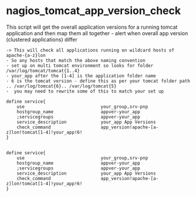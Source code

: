nagios_tomcat_app_version_check
===============================

This script will get the overall application versions for a running tomcat application and then map them all together - alert when overall app version (clustered applications) differ 


    -> This will check all applications running on wildcard hosts of apache-{a-z}lon
    - So any hosts that match the above naming convention
    - set up on multi tomcat environment so looks for folder /var/log/tomcat/tomcat{1..4}
    - your_app after the [1-4] is the application folder name
    - 6 is the tomcat version - define this as per your tomcat folder path .. /var/log/tomcat{6}.. /var/log/tomcat{5}
    -  you may need to rewrite some of this to match your set up
    
    define service{
        use                             your_group,srv-pnp
        hostgroup_name                  appver-your_app
        ;servicegroups                  appver-your_app
        service_description             your_app App Versions
        check_command                   app_version!apache-[a-z]lon!tomcat[1-4]!your_app!6!
    }


    define service{
        use                             your_group,srv-pnp
        hostgroup_name                  appver-your_app
        ;servicegroups                  appver-your_app
        service_description             your_app App Versions
        check_command                   app_version!apache-[a-z]lon!tomcat[1-4]!your_app!6!
    }
